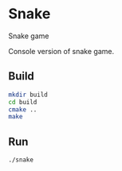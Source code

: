 # Snake
Snake game

Console version of snake game.

## Build
```sh
mkdir build
cd build
cmake ..
make
```
## Run
```sh
./snake
```
